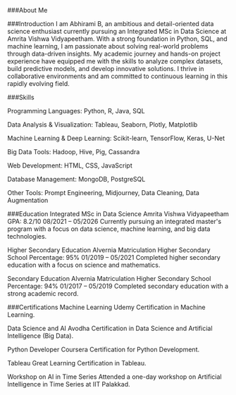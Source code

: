 ###About Me

###Introduction
I am Abhirami B, an ambitious and detail-oriented data science enthusiast currently pursuing an Integrated MSc in Data Science at Amrita Vishwa Vidyapeetham. With a strong foundation in Python, SQL, and machine learning, I am passionate about solving real-world problems through data-driven insights. My academic journey and hands-on project experience have equipped me with the skills to analyze complex datasets, build predictive models, and develop innovative solutions. I thrive in collaborative environments and am committed to continuous learning in this rapidly evolving field.

###Skills

Programming Languages: Python, R, Java, SQL

Data Analysis & Visualization: Tableau, Seaborn, Plotly, Matplotlib

Machine Learning & Deep Learning: Scikit-learn, TensorFlow, Keras, U-Net

Big Data Tools: Hadoop, Hive, Pig, Cassandra

Web Development: HTML, CSS, JavaScript

Database Management: MongoDB, PostgreSQL

Other Tools: Prompt Engineering, Midjourney, Data Cleaning, Data Augmentation

###Education
Integrated MSc in Data Science
Amrita Vishwa Vidyapeetham
GPA: 8.2/10
08/2021 – 05/2026
Currently pursuing an integrated master's program with a focus on data science, machine learning, and big data technologies.

Higher Secondary Education
Alvernia Matriculation Higher Secondary School
Percentage: 95%
01/2019 – 05/2021
Completed higher secondary education with a focus on science and mathematics.

Secondary Education
Alvernia Matriculation Higher Secondary School
Percentage: 94%
01/2017 – 05/2019
Completed secondary education with a strong academic record.

###Certifications
Machine Learning
Udemy Certification in Machine Learning.

Data Science and AI
Avodha Certification in Data Science and Artificial Intelligence (Big Data).

Python Developer
Coursera Certification for Python Development.

Tableau
Great Learning Certification in Tableau.

Workshop on AI in Time Series
Attended a one-day workshop on Artificial Intelligence in Time Series at IIT Palakkad.
 
